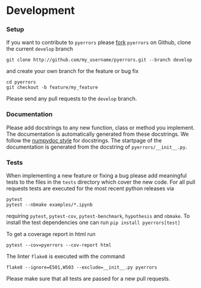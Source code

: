 # Development
### Setup
If you want to contribute to `pyerrors` please [fork](https://docs.github.com/en/get-started/quickstart/fork-a-repo) `pyerrors` on Github, clone the current `develop` branch
```
git clone http://github.com/my_username/pyerrors.git --branch develop
```
and create your own branch for the feature or bug fix
```
cd pyerrors
git checkout -b feature/my_feature
```
Please send any pull requests to the `develop` branch.

### Documentation
Please add docstrings to any new function, class or method you implement. The documentation is automatically generated from these docstrings. We follow the [numpydoc style](https://numpydoc.readthedocs.io/en/latest/format.html) for docstrings. The startpage of the documentation is generated from the docstring of `pyerrors/__init__.py`.

### Tests
When implementing a new feature or fixing a bug please add meaningful tests to the files in the `tests` directory which cover the new code.
For all pull requests tests are executed for the most recent python releases via
```
pytest
pytest --nbmake examples/*.ipynb
```
requiring `pytest`, `pytest-cov`, `pytest-benchmark`, `hypothesis` and `nbmake`. To install the test dependencies one can run `pip install pyerrors[test]`

To get a coverage report in html run
```
pytest --cov=pyerrors --cov-report html
```
The linter `flake8` is executed with the command
```
flake8 --ignore=E501,W503 --exclude=__init__.py pyerrors
```
Please make sure that all tests are passed for a new pull requests.
